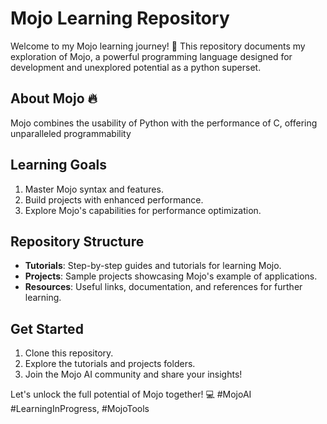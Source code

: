 # Mojo Learning Repository

Welcome to my Mojo learning journey! 🚀 This repository documents my exploration of Mojo, a powerful programming language designed for development and unexplored potential as a python superset.  

## About Mojo 🔥

Mojo combines the usability of Python with the performance of C, offering unparalleled programmability

## Learning Goals

1. Master Mojo syntax and features.
2. Build projects with enhanced performance.
3. Explore Mojo's capabilities for performance optimization.

## Repository Structure

- **Tutorials**: Step-by-step guides and tutorials for learning Mojo.
- **Projects**: Sample projects showcasing Mojo's example of applications.
- **Resources**: Useful links, documentation, and references for further learning.

## Get Started

1. Clone this repository.
2. Explore the tutorials and projects folders.
3. Join the Mojo AI community and share your insights!

Let's unlock the full potential of Mojo together! 💻 #MojoAI #LearningInProgress, #MojoTools
